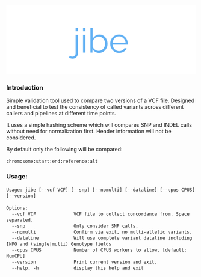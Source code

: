 ![jibe](https://github.com/srynobio/jibe/blob/dev/image/jibelogo.png)

### Introduction

Simple validation tool used to compare two versions of a VCF file.  Designed and beneficial to test the consistency of called variants across different callers and pipelines at different time points.

It uses a simple hashing scheme which will compares SNP and INDEL calls without need for normalization first.  Header information will not be considered.

By default only the following will be compared:

`chromosome:start:end:reference:alt`

### Usage:

```
Usage: jibe [--vcf VCF] [--snp] [--nomulti] [--dataline] [--cpus CPUS] [--version]

Options:
  --vcf VCF              VCF file to collect concordance from. Space separated.
  --snp                  Only consider SNP calls.
  --nomulti              Confirm via exit, no multi-allelic variants.
  --dataline             Will use complete variant dataline including INFO and (single|multi) Genotype fields
  --cpus CPUS            Number of CPUS workers to allow. [default: NumCPU]
  --version              Print current version and exit.
  --help, -h             display this help and exit
```
